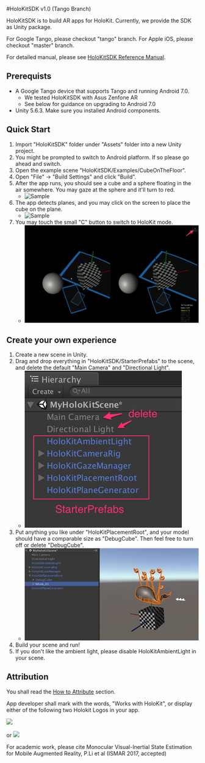 #HoloKitSDK v1.0 (Tango Branch)

HoloKitSDK is to build AR apps for HoloKit. Currently, we provide the SDK as Unity package.

For Google Tango, please checkout "tango" branch.
For Apple iOS, please checkout "master" branch. 

For detailed manual, please see [HoloKitSDK Reference Manual](docs/MANUAL.md).

## Prerequists
* A Google Tango device that supports Tango and running Android 7.0.
    * We tested HoloKitSDK with Asus Zenfone AR 
    * See below for guidance on upgrading to Android 7.0 
* Unity 5.6.3. Make sure you installed Android components.


## Quick Start
1. Import "HoloKitSDK" folder under "Assets" folder into a new Unity project.
2. You might be prompted to switch to Android platform. If so please go ahead and switch. 
3. Open the example scene "HoloKitSDK/Examples/CubeOnTheFloor".
4. Open "File" -> "Build Settings" and click "Build". 
5. After the app runs, you should see a cube and a sphere floating in the air somewhere. You may gaze at the sphere and it'll turn to red. 
    * ![Sample](images/app1.png)
10. The app detects planes, and you may click on the screen to place the cube on the plane. 
    * ![Sample](images/app2.png)
11. You may touch the small "C" button to switch to HoloKit mode. 
    * ![Sample](images/app3.png)

## Create your own experience
1. Create a new scene in Unity. 
2. Drag and drop everything in "HoloKitSDK/StarterPrefabs" to the scene, and delete the default "Main Camera" and "Directional Light". 
    * ![Screenshot](images/new_scene.png)
3. Put anything you like under "HoloKitPlacementRoot", and your model should have a comparable size as "DebugCube". Then feel free to turn off or delete "DebugCube". 
    * ![Screenshot](images/whale.png)
4. Build your scene and run!
5. If you don't like the ambient light, please disable HoloKitAmbientLight in your scene.
  

## Attribution

You shall read the [How to Attribute](https://holokit.io/#develop) section.

App developer shall mark with the words, "Works with HoloKit", or display either of the following two Holokit Logos in your app.

<img src="https://holokit.io/images/HoloKit_Logo1.png" width="250px">

or 
<img src="https://holokit.io/images/HoloKit_Logo2.png" width="90px">


For academic work, please cite Monocular Visual-Inertial State Estimation for Mobile Augmented Reality, P.Li et al (ISMAR 2017, accepted)